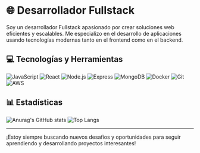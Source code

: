 # 🌐 Desarrollador Fullstack

Soy un desarrollador Fullstack apasionado por crear soluciones web eficientes y escalables. Me especializo en el desarrollo de aplicaciones usando tecnologías modernas tanto en el frontend como en el backend.

## 💻 Tecnologías y Herramientas

![JavaScript](https://img.shields.io/badge/-JavaScript-black?style=flat-square&logo=javascript&logoColor=F7DF1E)
![React](https://img.shields.io/badge/-React-black?style=flat-square&logo=react&logoColor=61DAFB)
![Node.js](https://img.shields.io/badge/-Node.js-black?style=flat-square&logo=node.js&logoColor=6CC24A)
![Express](https://img.shields.io/badge/-Express-black?style=flat-square&logo=express&logoColor=FFFFFF)
![MongoDB](https://img.shields.io/badge/-MongoDB-black?style=flat-square&logo=mongodb&logoColor=47A248)
![Docker](https://img.shields.io/badge/-Docker-black?style=flat-square&logo=docker&logoColor=2496ED)
![Git](https://img.shields.io/badge/-Git-black?style=flat-square&logo=git&logoColor=F05032)
![AWS](https://img.shields.io/badge/-AWS-black?style=flat-square&logo=amazonaws&logoColor=FF9900)

## 📊 Estadísticas

![Anurag's GitHub stats](https://github-readme-stats.vercel.app/api?username=GudinoJoaquin&show_icons=true&hide_title=true&hide=prs&count_private=true&theme=radical)
![Top Langs](https://github-readme-stats.vercel.app/api/top-langs/?username=GudinoJoaquin&layout=compact&theme=radical)


---

¡Estoy siempre buscando nuevos desafíos y oportunidades para seguir aprendiendo y desarrollando proyectos interesantes!
